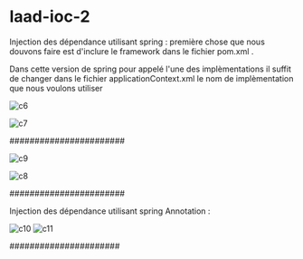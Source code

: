 # Iaad-ioc-2
Injection des dépendance utilisant spring :
première chose que nous douvons faire est d'inclure le framework dans le fichier pom.xml .

Dans cette version de spring pour appelé l'une des implèmentations  il suffit de changer dans le fichier applicationContext.xml
le nom de implèmentation que nous voulons utiliser

![c6](https://user-images.githubusercontent.com/82270887/162441188-71fc56ad-32c8-4231-ad86-14eb3a5897fd.png)

![c7](https://user-images.githubusercontent.com/82270887/162441920-b9a03502-c566-41b8-8098-fe53d6a5eb4e.png)

#######################

![c9](https://user-images.githubusercontent.com/82270887/162442184-7340686d-c611-4acb-a446-714db2a36de0.png)

![c8](https://user-images.githubusercontent.com/82270887/162442254-caa09c2f-ae3a-4c0b-95f9-a3887d298f81.png)

#######################

Injection des dépendance utilisant spring Annotation :

![c10](https://user-images.githubusercontent.com/82270887/162445228-c1366ae1-1e35-449a-8785-76e48c6422c9.png)
![c11](https://user-images.githubusercontent.com/82270887/162445581-9ec75a2c-682c-4e41-86d5-d4142128cceb.png)

######################

